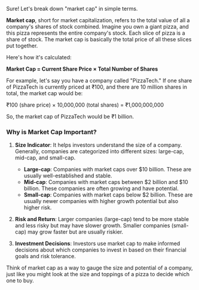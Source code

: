 Sure! Let's break down "market cap" in simple terms.

**Market cap**, short for market capitalization, refers to the total value of all a company's shares of stock combined. Imagine you own a giant pizza, and this pizza represents the entire company's stock. Each slice of pizza is a share of stock. The market cap is basically the total price of all these slices put together.

Here's how it's calculated:

**Market Cap = Current Share Price × Total Number of Shares**

For example, let's say you have a company called "PizzaTech." If one share of PizzaTech is currently priced at ₹100, and there are 10 million shares in total, the market cap would be:

₹100 (share price) × 10,000,000 (total shares) = ₹1,000,000,000

So, the market cap of PizzaTech would be ₹1 billion.

### Why is Market Cap Important?
1. **Size Indicator**: It helps investors understand the size of a company. Generally, companies are categorized into different sizes: large-cap, mid-cap, and small-cap.
   - **Large-cap**: Companies with market caps over $10 billion. These are usually well-established and stable.
   - **Mid-cap**: Companies with market caps between $2 billion and $10 billion. These companies are often growing and have potential.
   - **Small-cap**: Companies with market caps below $2 billion. These are usually newer companies with higher growth potential but also higher risk.

2. **Risk and Return**: Larger companies (large-cap) tend to be more stable and less risky but may have slower growth. Smaller companies (small-cap) may grow faster but are usually riskier.

3. **Investment Decisions**: Investors use market cap to make informed decisions about which companies to invest in based on their financial goals and risk tolerance.

Think of market cap as a way to gauge the size and potential of a company, just like you might look at the size and toppings of a pizza to decide which one to buy.
